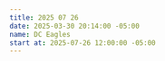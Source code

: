 ```yaml
---
title: 2025 07 26
date: 2025-03-30 20:14:00 -05:00
name: DC Eagles
start at: 2025-07-26 12:00:00 -05:00
---
```



